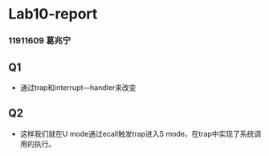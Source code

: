 # Lab10-report

### 11911609 葛兆宁

## Q1

* 通过trap和interrupt—handler来改变

## Q2

* 这样我们就在U mode通过ecall触发trap进入S mode，在trap中实现了系统调用的执行。
